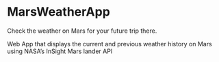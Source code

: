 # MarsWeatherApp
Check the weather on Mars for your future trip there.

Web App that displays the current and previous weather history on Mars using NASA’s InSight Mars lander API
